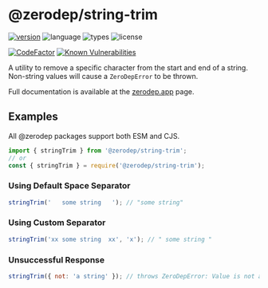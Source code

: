 # @zerodep/string-trim

[![version](https://img.shields.io/npm/v/@zerodep/string-trim?style=flat-square&color=blue)](https://www.npmjs.com/package/@zerodep/string-trim)
![language](https://img.shields.io/badge/typescript-100%25-blue?style=flat-square)
![types](https://img.shields.io/badge/types-included-blue?style=flat-square)
![license](https://img.shields.io/github/license/cdepage/zerodep?color=blue&style=flat-square)

[![CodeFactor](https://www.codefactor.io/repository/github/cdepage/zerodep/badge)](https://www.codefactor.io/repository/github/cdepage/zerodep)
[![Known Vulnerabilities](https://snyk.io/test/github/cdepage/zerodep/badge.svg)](https://snyk.io/test/github/cdepage/zerodep)

A utility to remove a specific character from the start and end of a string. Non-string values will cause a `ZeroDepError` to be thrown.

Full documentation is available at the [zerodep.app](http://zerodep.app/#/string/trim) page.

## Examples

All @zerodep packages support both ESM and CJS.

```javascript
import { stringTrim } from '@zerodep/string-trim';
// or
const { stringTrim } = require('@zerodep/string-trim');
```

### Using Default Space Separator

```javascript
stringTrim('   some string   '); // "some string"
```

### Using Custom Separator

```javascript
stringTrim('xx some string  xx', 'x'); // " some string "
```

### Unsuccessful Response

```javascript
stringTrim({ not: 'a string' }); // throws ZeroDepError: Value is not a string
```

